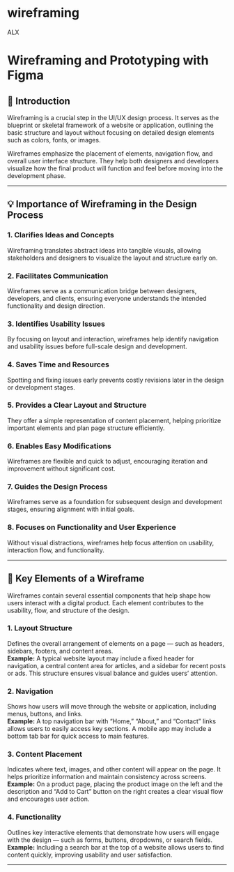 # wireframing
ALX

# Wireframing and Prototyping with Figma

## 🧭 Introduction
Wireframing is a crucial step in the UI/UX design process. It serves as the blueprint or skeletal framework of a website or application, outlining the basic structure and layout without focusing on detailed design elements such as colors, fonts, or images. 

Wireframes emphasize the placement of elements, navigation flow, and overall user interface structure. They help both designers and developers visualize how the final product will function and feel before moving into the development phase.

---

## 💡 Importance of Wireframing in the Design Process

### 1. Clarifies Ideas and Concepts
Wireframing translates abstract ideas into tangible visuals, allowing stakeholders and designers to visualize the layout and structure early on.

### 2. Facilitates Communication
Wireframes serve as a communication bridge between designers, developers, and clients, ensuring everyone understands the intended functionality and design direction.

### 3. Identifies Usability Issues
By focusing on layout and interaction, wireframes help identify navigation and usability issues before full-scale design and development.

### 4. Saves Time and Resources
Spotting and fixing issues early prevents costly revisions later in the design or development stages.

### 5. Provides a Clear Layout and Structure
They offer a simple representation of content placement, helping prioritize important elements and plan page structure efficiently.

### 6. Enables Easy Modifications
Wireframes are flexible and quick to adjust, encouraging iteration and improvement without significant cost.

### 7. Guides the Design Process
Wireframes serve as a foundation for subsequent design and development stages, ensuring alignment with initial goals.

### 8. Focuses on Functionality and User Experience
Without visual distractions, wireframes help focus attention on usability, interaction flow, and functionality.

---

## 🧩 Key Elements of a Wireframe
Wireframes contain several essential components that help shape how users interact with a digital product. Each element contributes to the usability, flow, and structure of the design.

### 1. **Layout Structure**
Defines the overall arrangement of elements on a page — such as headers, sidebars, footers, and content areas.  
**Example:** A typical website layout may include a fixed header for navigation, a central content area for articles, and a sidebar for recent posts or ads. This structure ensures visual balance and guides users’ attention.

### 2. **Navigation**
Shows how users will move through the website or application, including menus, buttons, and links.  
**Example:** A top navigation bar with “Home,” “About,” and “Contact” links allows users to easily access key sections. A mobile app may include a bottom tab bar for quick access to main features.

### 3. **Content Placement**
Indicates where text, images, and other content will appear on the page. It helps prioritize information and maintain consistency across screens.  
**Example:** On a product page, placing the product image on the left and the description and “Add to Cart” button on the right creates a clear visual flow and encourages user action.

### 4. **Functionality**
Outlines key interactive elements that demonstrate how users will engage with the design — such as forms, buttons, dropdowns, or search fields.  
**Example:** Including a search bar at the top of a website allows users to find content quickly, improving usability and user satisfaction.

---
